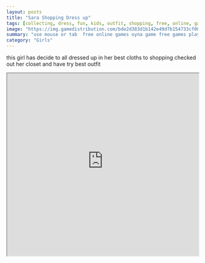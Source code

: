 ```yaml
---
layout: posts
title: "Sara Shopping Dress up"
tags: [collecting, dress, fun, kids, outfit, shopping, free, online, games, oyna, game, free, games, play, play, games]
image: "https://img.gamedistribution.com/bde2d383d1b142e49d7b154733cf0044.jpg"
summary: "use mouse or tab  free online games oyna game free games play play games"
category: "Girls"
---
```


this girl has decide to all dressed up in her best cloths to shopping checked out her closet and have try best outfit

<iframe width="100%" height="480px;" src="https://html5.gamedistribution.com/bde2d383d1b142e49d7b154733cf0044/"></iframe>